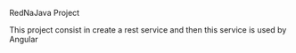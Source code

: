 RedNaJava Project

This project consist in create a rest service and then this service is used by Angular